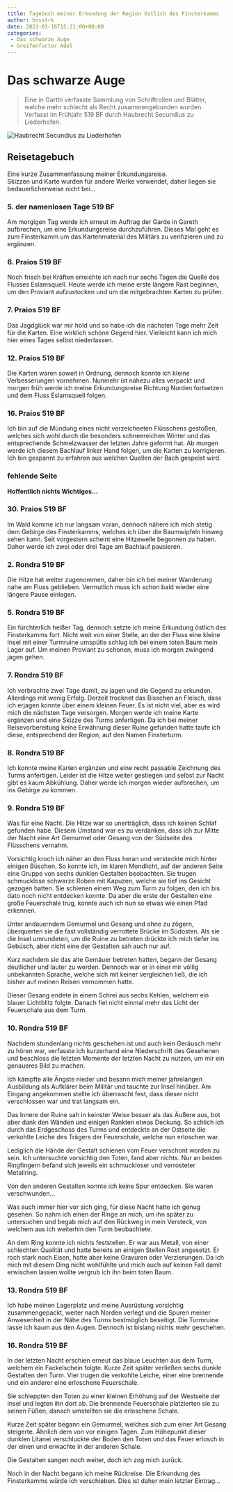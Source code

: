 ```yaml
---
title: Tagebuch meiner Erkundung der Region östlich des Finsterkamms
author: hnsstrk
date: 2023-01-16T15:21:00+00:00
categories:
 - Das schwarze Auge
 - Greifenfurter Adel
---
```

# Das schwarze Auge

> Eine in Garthi verfasste Sammlung von Schriftrollen und Blätter, welche mehr schlecht als Recht zusammengebunden wurden. Verfasst im Frühjahr 519 BF durch Haubrecht Secundius zu Liederhofen.

![Haubrecht Secundius zu Liederhofen](/uploads/hnsstrk_portrait_of_a_medieval_scout_ink_on_old_paper_8f5a616c-51e6-44de-9a5c-83941da2ceac-768x1152.png)

## Reisetagebuch

Eine kurze Zusammenfassung meiner Erkundungsreise.  
Skizzen und Karte wurden für andere Werke verwendet, daher liegen sie bedauerlicherweise nicht bei&#8230;

### 5. der namenlosen Tage 519 BF

Am morgigen Tag werde ich erneut im Auftrag der Garde in Gareth aufbrechen, um eine Erkundungsreise durchzuführen. Dieses Mal geht es zum Finsterkamm um das Kartenmaterial des Militärs zu verifizieren und zu ergänzen.

### 6. Praios 519 BF

Noch frisch bei Kräften erreichte ich nach nur sechs Tagen die Quelle des Flusses Eslamsquell. Heute werde ich meine erste längere Rast beginnen, um den Proviant aufzustocken und um die mitgebrachten Karten zu prüfen.

### 7. Praios 519 BF

Das Jagdglück war mir hold und so habe ich die nächsten Tage mehr Zeit für die Karten. Eine wirklich schöne Gegend hier. Vielleicht kann ich mich hier eines Tages selbst niederlassen.

### 12. Praios 519 BF

Die Karten waren soweit in Ordnung, dennoch konnte ich kleine Verbesserungen vornehmen. Nunmehr ist nahezu alles verpackt und morgen früh werde ich meine Erkundungsreise Richtung Norden fortsetzen und dem Fluss Eslamsquell folgen.

### 16. Praios 519 BF

Ich bin auf die Mündung eines nicht verzeichneten Flüsschens gestoßen, welches sich wohl durch die besonders schneereichen Winter und das entsprechende Schmelzwasser der letzten Jahre geformt hat. Ab morgen werde ich diesem Bachlauf linker Hand folgen, um die Karten zu korrigieren. Ich bin gespannt zu erfahren aus welchen Quellen der Bach gespeist wird.

### fehlende Seite

**Hoffentlich nichts Wichtiges&#8230;**

### 30. Praios 519 BF

Im Wald komme ich nur langsam voran, dennoch nähere ich mich stetig dem Gebirge des Finsterkamms, welches ich über die Baumwipfeln hinweg sehen kann. Seit vorgestern scheint eine Hitzewelle begonnen zu haben. Daher werde ich zwei oder drei Tage am Bachlauf pausieren.

### 2. Rondra 519 BF

Die Hitze hat weiter zugenommen, daher bin ich bei meiner Wanderung nahe am Fluss geblieben. Vermutlich muss ich schon bald wieder eine längere Pause einlegen.

### 5. Rondra 519 BF

Ein fürchterlich heißer Tag, dennoch setzte ich meine Erkundung östlich des Finsterkamms fort. Nicht weit von einer Stelle, an der der Fluss eine kleine Insel mit einer Turmruine umspülte schlug ich bei einem toten Baum mein Lager auf. Um meinen Proviant zu schonen, muss ich morgen zwingend jagen gehen.

### 7. Rondra 519 BF

Ich verbrachte zwei Tage damit, zu jagen und die Gegend zu erkunden. Allerdings mit wenig Erfolg. Derzeit trocknet das Bisschen an Fleisch, dass ich erjagen konnte über einem kleinen Feuer. Es ist nicht viel, aber es wird mich die nächsten Tage versorgen. Morgen werde ich meine Karte ergänzen und eine Skizze des Turms anfertigen. Da ich bei meiner Reisevorbereitung keine Erwähnung dieser Ruine gefunden hatte taufe ich diese, entsprechend der Region, auf den Namen Finsterturm.

### 8. Rondra 519 BF

Ich konnte meine Karten ergänzen und eine recht passable Zeichnung des Turms anfertigen. Leider ist die Hitze weiter gestiegen und selbst zur Nacht gibt es kaum Abkühlung. Daher werde ich morgen wieder aufbrechen, um ins Gebirge zu kommen.

### 9. Rondra 519 BF

Was für eine Nacht. Die Hitze war so unerträglich, dass ich keinen Schlaf gefunden habe. Diesem Umstand war es zu verdanken, dass ich zur Mitte der Nacht eine Art Gemurmel oder Gesang von der Südseite des Flüsschens vernahm.

Vorsichtig kroch ich näher an den Fluss heran und versteckte mich hinter einigen Büschen. So konnte ich, im klaren Mondlicht, auf der anderen Seite eine Gruppe von sechs dunklen Gestalten beobachten. Sie trugen schmucklose schwarze Roben mit Kapuzen, welche sie tief ins Gesicht gezogen hatten. Sie schienen einem Weg zum Turm zu folgen, den ich bis dato noch nicht entdecken konnte. Da aber die erste der Gestalten eine große Feuerschale trug, konnte auch ich nun so etwas wie einen Pfad erkennen.

Unter andauerndem Gemurmel und Gesang und ohne zu zögern, überquerten sie die fast vollständig verrottete Brücke im Südosten. Als sie die Insel umrundeten, um die Ruine zu betreten drückte ich mich tiefer ins Gebüsch, aber nicht eine der Gestalten sah auch nur auf.

Kurz nachdem sie das alte Gemäuer betreten hatten, begann der Gesang deutlicher und lauter zu werden. Dennoch war er in einer mir völlig unbekannten Sprache, welche sich mit keiner vergleichen ließ, die ich bisher auf meinen Reisen vernommen hatte.

Dieser Gesang endete in einem Schrei aus sechs Kehlen, welchem ein blauer Lichtblitz folgte. Danach fiel nicht einmal mehr das Licht der Feuerschale aus dem Turm.

### 10. Rondra 519 BF

Nachdem stundenlang nichts geschehen ist und auch kein Geräusch mehr zu hören war, verfasste ich kurzerhand eine Niederschrift des Gesehenen und beschloss die letzten Momente der letzten Nacht zu nutzen, um mir ein genaueres Bild zu machen.

Ich kämpfte alle Ängste nieder und besann mich meiner jahrelangen Ausbildung als Aufklärer beim Militär und tauchte zur Insel hinüber. Am Eingang angekommen stellte ich überrascht fest, dass dieser nicht verschlossen war und trat langsam ein.

Das Innere der Ruine sah in keinster Weise besser als das Äußere aus, bot aber dank den Wänden und einigen Rankten etwas Deckung. So schlich ich durch das Erdgeschoss des Turms und entdeckte an der Ostseite die verkohlte Leiche des Trägers der Feuerschale, welche nun erloschen war.

Lediglich die Hände der Gestalt schienen vom Feuer verschont worden zu sein. Ich untersuchte vorsichtig den Toten, fand aber nichts. Nur an beiden Ringfingern befand sich jeweils ein schmuckloser und verrosteter Metallring.

Von den anderen Gestalten konnte ich keine Spur entdecken. Sie waren verschwunden&#8230;

Was auch immer hier vor sich ging, für diese Nacht hatte ich genug gesehen. So nahm ich einen der Ringe an mich, um ihn später zu untersuchen und begab mich auf den Rückweg in mein Versteck, von welchem aus ich weiterhin den Turm beobachtete.

An dem Ring konnte ich nichts feststellen. Er war aus Metall, von einer schlechten Qualität und hatte bereits an einigen Stellen Rost angesetzt. Er roch stark nach Eisen, hatte aber keine Gravuren oder Verzierungen. Da ich mich mit diesem Ding nicht wohlfühlte und mich auch auf keinen Fall damit erwischen lassen wollte vergrub ich ihn beim toten Baum.

### 13. Rondra 519 BF

Ich habe meinen Lagerplatz und meine Ausrüstung vorsichtig zusammengepackt, weiter nach Norden verlegt und die Spuren meiner Anwesenheit in der Nähe des Turms bestmöglich beseitigt. Die Turmruine lasse ich kaum aus den Augen. Dennoch ist bislang nichts mehr geschehen.

### 16. Rondra 519 BF

In der letzten Nacht erschien erneut das blaue Leuchten aus dem Turm, welchem ein Fackelschein folgte. Kurze Zeit später verließen sechs dunkle Gestalten den Turm. Vier trugen die verkohlte Leiche, einer eine brennende und ein anderer eine erloschene Feuerschale.

Sie schleppten den Toten zu einer kleinen Erhöhung auf der Westseite der Insel und legten ihn dort ab. Die brennende Feuerschale platzierten sie zu seinen Füßen, danach umstellten sie die erloschene Schale.

Kurze Zeit später begann ein Gemurmel, welches sich zum einer Art Gesang steigerte. Ähnlich dem von vor einigen Tagen. Zum Höhepunkt dieser dunklen Litanei verschluckte der Boden den Toten und das Feuer erlosch in der einen und erwachte in der anderen Schale.

Die Gestalten sangen noch weiter, doch ich zog mich zurück.

Noch in der Nacht begann ich meine Rückreise. Die Erkundung des Finsterkamms würde ich verschieben. Dies ist daher mein letzter Eintrag…